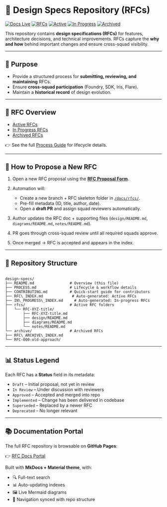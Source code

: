 # 📘 Design Specs Repository (RFCs)

[![Docs Live](https://img.shields.io/badge/docs-live-brightgreen)](__PAGES_URL__)
[![RFCs](https://img.shields.io/badge/RFCs-4-blue)](__PAGES_URL__/RFC_INDEX.md)
[![Active](https://img.shields.io/badge/Active-1-green)](__PAGES_URL__/RFC_INDEX.md)
[![In Progress](https://img.shields.io/badge/In%20Progress-2-yellow)](__PAGES_URL__/IN_PROGRESS_INDEX.md)
[![Archived](https://img.shields.io/badge/Archived-1-lightgrey)](__PAGES_URL__/archive/RFC_ARCHIVE_INDEX.md)

This repository contains **design specifications (RFCs)** for features, architecture decisions, and technical improvements.
RFCs capture the **why and how** behind important changes and ensure cross-squad visibility.

---

## 📌 Purpose

* Provide a structured process for **submitting, reviewing, and maintaining** RFCs.
* Ensure **cross-squad participation** (Foundry, SDK, Iris, Flare).
* Maintain a **historical record** of design evolution.

---

## 📑 RFC Overview

* [Active RFCs](__PAGES_URL__/RFC_INDEX.md)
* [In Progress RFCs](__PAGES_URL__/IN_PROGRESS_INDEX.md)
* [Archived RFCs](__PAGES_URL__/archive/RFC_ARCHIVE_INDEX.md)

👉 See the full [Process Guide](__PAGES_URL__/PROCESS.md) for lifecycle details.

---

## 📝 How to Propose a New RFC

1. Open a new RFC proposal using the **[RFC Proposal Form](/issues/new?template=rfc-proposal.yml)**.
2. Automation will:

   * Create a new branch + RFC skeleton folder in [`/docs/rfcs/`](/tree/main/docs/rfcs/).
   * Pre-fill metadata (ID, title, author, date).
   * Open a **draft PR** and assign squad reviewers automatically.
3. Author updates the RFC doc + supporting files (`design/README.md`, `diagrams/README.md`, `notes/README.md`).
4. PR goes through cross-squad review until all required squads approve.
5. Once merged → RFC is accepted and appears in the index.

---

## 📂 Repository Structure

```

design-specs/
├── README.md                # Overview (this file)
├── PROCESS.md               # Lifecycle & workflow details
├── CONTRIBUTING.md          # Quick-start guide for contributors
├── RFC\_INDEX.md             # Auto-generated: Active RFCs
├── IN\_PROGRESS\_INDEX.md     # Auto-generated: In-progress RFCs
├── rfcs/                    # Active RFC folders
│   └── RFC-XYZ-title/
│       ├── RFC-XYZ-title.md
│       ├── design/README.md
│       ├── diagrams/README.md
│       └── notes/README.md
└── archive/                 # Archived RFCs
├── RFC\_ARCHIVE\_INDEX.md
└── RFC-000-old-approach/

```

---

## 📊 Status Legend

Each RFC has a **Status** field in its metadata:

* `Draft` – Initial proposal, not yet in review
* `In Review` – Under discussion with reviewers
* `Approved` – Accepted and merged into repo
* `Implemented` – Change has been delivered in codebase
* `Superseded` – Replaced by a newer RFC
* `Deprecated` – No longer relevant

---

## 📚 Documentation Portal

The full RFC repository is browsable on **GitHub Pages**:

👉 [RFC Docs Portal](__PAGES_URL__)

Built with **MkDocs + Material theme**, with:

* 🔍 Full-text search
* 📊 Auto-updating indexes
* 🖼️ Live Mermaid diagrams
* 📂 Navigation synced with repo structure